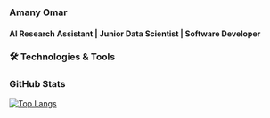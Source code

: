 
### Amany Omar
#### AI Research Assistant | Junior Data Scientist | Software Developer   




### 🛠️ Technologies & Tools 


### GitHub Stats

[![Top Langs](https://github-readme-stats.vercel.app/api?username=moon-2000)](https://github.com/anuraghazra/github-readme-stats)
<!--
**moon-2000/moon-2000** is a ✨ _special_ ✨ repository because its `README.md` (this file) appears on your GitHub profile.

Here are some ideas to get you started:

- 🔭 I’m currently working on ...
- 🌱 I’m currently learning ...
- 👯 I’m looking to collaborate on ...
- 🤔 I’m looking for help with ...
- 💬 Ask me about ...
- 📫 How to reach me: ...
- 😄 Pronouns: ...
- ⚡ Fun fact: ...
-->
